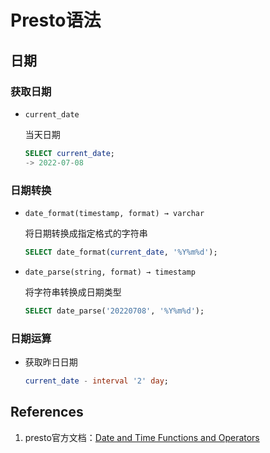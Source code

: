 # Presto语法

## 日期

### 获取日期

- `current_date`

  当天日期

  ```sql
  SELECT current_date;
  -> 2022-07-08
  ```

### 日期转换

- `date_format(timestamp, format) → varchar`

  将日期转换成指定格式的字符串

  ```sql
  SELECT date_format(current_date, '%Y%m%d');
  ```

- `date_parse(string, format) → timestamp`

  将字符串转换成日期类型

  ```sql
  SELECT date_parse('20220708', '%Y%m%d');
  ```

### 日期运算

- 获取昨日日期

  ```sql
  current_date - interval '2' day;
  ```

## References

1. presto官方文档：[Date and Time Functions and Operators](https://prestodb.io/docs/current/functions/datetime.html)